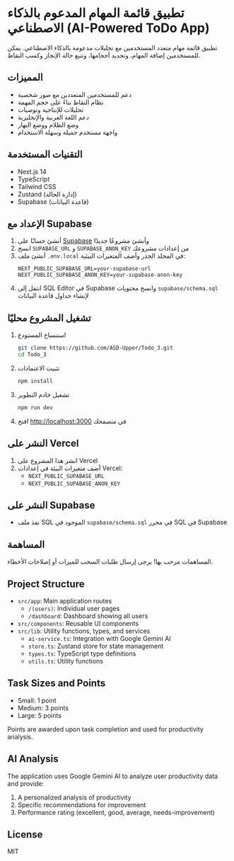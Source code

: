 # تطبيق قائمة المهام المدعوم بالذكاء الاصطناعي (AI-Powered ToDo App)

تطبيق قائمة مهام متعدد المستخدمين مع تحليلات مدعومة بالذكاء الاصطناعي. يمكن للمستخدمين إضافة المهام، وتحديد أحجامها، وتتبع حالة الإنجاز وكسب النقاط.

## المميزات

- دعم للمستخدمين المتعددين مع صور شخصية
- نظام النقاط بناءً على حجم المهمة
- تحليلات للإنتاجية وتوصيات
- دعم اللغة العربية والإنجليزية
- وضع الظلام ووضع النهار
- واجهة مستخدم جميلة وسهلة الاستخدام

## التقنيات المستخدمة

- Next.js 14
- TypeScript
- Tailwind CSS
- Zustand (إدارة الحالة)
- Supabase (قاعدة البيانات)

## الإعداد مع Supabase

1. أنشئ حسابًا على [Supabase](https://supabase.com) وأنشئ مشروعًا جديدًا
2. انسخ `SUPABASE_URL` و `SUPABASE_ANON_KEY` من إعدادات مشروعك
3. أنشئ ملف `.env.local` في المجلد الجذر وأضف المتغيرات البيئية:
   ```
   NEXT_PUBLIC_SUPABASE_URL=your-supabase-url
   NEXT_PUBLIC_SUPABASE_ANON_KEY=your-supabase-anon-key
   ```
4. انتقل إلى SQL Editor في Supabase وانسخ محتويات `supabase/schema.sql` لإنشاء جداول قاعدة البيانات

## تشغيل المشروع محليًا

1. استنساخ المستودع
   ```bash
   git clone https://github.com/ASD-Upper/Todo_3.git
   cd Todo_3
   ```

2. تثبيت الاعتمادات
   ```bash
   npm install
   ```

3. تشغيل خادم التطوير
   ```bash
   npm run dev
   ```

4. افتح [http://localhost:3000](http://localhost:3000) في متصفحك

## النشر على Vercel

1. انشر هذا المشروع على Vercel
2. أضف متغيرات البيئة في إعدادات Vercel:
   - `NEXT_PUBLIC_SUPABASE_URL`
   - `NEXT_PUBLIC_SUPABASE_ANON_KEY`

## النشر على Supabase

- نفذ ملف SQL الموجود في `supabase/schema.sql` في محرر SQL في Supabase

## المساهمة

المساهمات مرحب بها! يرجى إرسال طلبات السحب للميزات أو إصلاحات الأخطاء.

## Project Structure

- `src/app`: Main application routes
  - `/(users)`: Individual user pages
  - `/dashboard`: Dashboard showing all users
- `src/components`: Reusable UI components
- `src/lib`: Utility functions, types, and services
  - `ai-service.ts`: Integration with Google Gemini AI
  - `store.ts`: Zustand store for state management
  - `types.ts`: TypeScript type definitions
  - `utils.ts`: Utility functions

## Task Sizes and Points

- Small: 1 point
- Medium: 3 points
- Large: 5 points

Points are awarded upon task completion and used for productivity analysis.

## AI Analysis

The application uses Google Gemini AI to analyze user productivity data and provide:

1. A personalized analysis of productivity
2. Specific recommendations for improvement
3. Performance rating (excellent, good, average, needs-improvement)

## License

MIT
